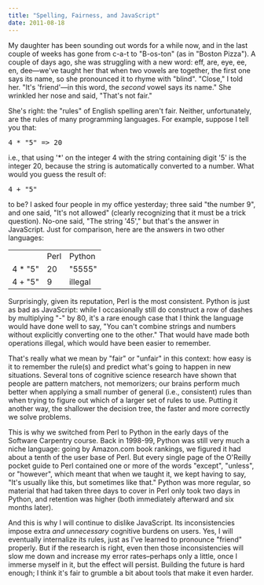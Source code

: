 ```yaml
---
title: "Spelling, Fairness, and JavaScript"
date: 2011-08-18
---
```

My daughter has been sounding out words for a while now, and in the last couple of weeks has gone from c-a-t to "B-os-ton" (as in "Boston Pizza").  A couple of days ago, she was struggling with a new word: eff, are, eye, ee, en, dee—we've taught her that when two vowels are together, the first one says its name, so she pronounced it to rhyme with "blind".  "Close," I told her. "It's 'friend'—in this word, the <em>second</em> vowel says its name." She wrinkled her nose and said, "That's not fair."

She's right: the "rules" of English spelling aren't fair. Neither, unfortunately, are the rules of many programming languages. For example, suppose I tell you that:
<pre>4 * "5" =&gt; 20</pre>
i.e., that using '*' on the integer 4 with the string containing digit '5' is the integer 20, because the string is automatically converted to a number. What would you guess the result of:
<pre>4 + "5"</pre>
to be? I asked four people in my office yesterday; three said "the number 9", and one said, "It's not allowed" (clearly recognizing that it must be a trick question). No-one said, "The string '45'," but that's the answer in JavaScript.  Just for comparison, here are the answers in two other languages:
<table class="centered">
<tbody>
<tr>
<td></td>
<td> Perl</td>
<td> Python</td>
</tr>
<tr>
<td>4 * "5"</td>
<td> 20</td>
<td> "5555"</td>
</tr>
<tr>
<td>4 + "5"</td>
<td> 9</td>
<td> illegal</td>
</tr>
</tbody>
</table>
Surprisingly, given its reputation, Perl is the most consistent. Python is just as bad as JavaScript: while I occasionally still do construct a row of dashes by multiplying "-" by 80, it's a rare enough case that I think the language would have done well to say, "You can't combine strings and numbers without explicitly converting one to the other."  That would have made both operations illegal, which would have been easier to remember.

That's really what we mean by "fair" or "unfair" in this context: how easy is it to remember the rule(s) and predict what's going to happen in new situations. Several tons of cognitive science research have shown that people are pattern matchers, not memorizers; our brains perform much better when applying a small number of general (i.e., consistent) rules than when trying to figure out which of a larger set of rules to use. Putting it another way, the shallower the decision tree, the faster and more correctly we solve problems.

This is why we switched from Perl to Python in the early days of the Software Carpentry course. Back in 1998-99, Python was still very much a niche language: going by Amazon.com book rankings, we figured it had about a tenth of the user base of Perl. But every single page of the O'Reilly pocket guide to Perl contained one or more of the words "except", "unless", or "however", which meant that when we taught it, we kept having to say, "It's usually like this, but sometimes like that." Python was more regular, so material that had taken three days to cover in Perl only took two days in Python, and retention was higher (both immediately afterward and six months later).

And this is why I will continue to dislike JavaScript. Its inconsistencies impose extra <em>and unnecessary</em> cognitive burdens on users. Yes, I will eventually internalize its rules, just as I've learned to pronounce "friend" properly. But if the research is right, even then those inconsistencies will slow me down and increase my error rates–perhaps only a little, once I immerse myself in it, but the effect will persist. Building the future is hard enough; I think it's fair to grumble a bit about tools that make it even harder.
